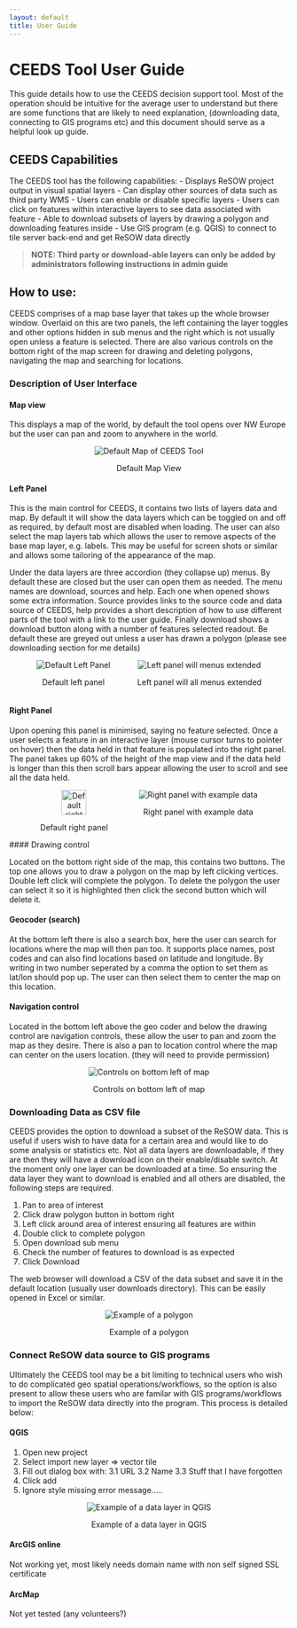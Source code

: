 ```yaml
---
layout: default
title: User Guide
---
```

# CEEDS Tool User Guide
This guide details how to use the CEEDS decision support tool. Most of the operation should be intuitive for the average user to understand but there are some functions that are likely to need explanation, (downloading data, connecting to GIS programs etc) and this document should serve as a helpful look up guide.

## CEEDS Capabilities

The CEEDS tool has the following capabilities:
    - Displays ReSOW project output in visual spatial layers
    - Can display other sources of data such as third party WMS
    - Users can enable or disable specific layers
    - Users can click on features within interactive layers to see data associated with feature
    - Able to download subsets of layers by drawing a polygon and downloading features inside
    - Use GIS program (e.g. QGIS) to connect to tile server back-end and get ReSOW data directly

> **NOTE: Third party or download-able layers can only be added by administrators following instructions in admin guide**

## How to use:
CEEDS comprises of a map base layer that takes up the whole browser window. Overlaid on this are two panels, the left containing the layer toggles and other options hidden in sub menus and the right which is not usually open unless a feature is selected. There are also various controls on the bottom right of the map screen for drawing and deleting polygons, navigating the map and searching for locations. 

### Description of User Interface

#### Map view
This displays a map of the world, by default the tool opens over NW Europe but the user can pan and zoom to anywhere in the world.

<div align="center">
<img src="assets/default-map.png" alt="Default Map of CEEDS Tool">
<p> Default Map View </p>
</div>

#### Left Panel

This is the main control for CEEDS, it contains two lists of layers data and map. By default it will show the data layers which can be toggled on and off as required, by default most are disabled when loading. The user can also select the map layers tab which allows the user to remove aspects of the base map layer, e.g. labels. This may be useful for screen shots or similar and allows some tailoring of the appearance of the map.


Under the data layers are three accordion (they collapse up) menus. By default these are closed but the user can open them as needed. The menu names are download, sources and help. Each one when opened shows some extra information. Source provides links to the source code and data source of CEEDS, help provides a short description of how to use different parts of the tool with a link to the user guide. Finally download shows a download button along with a number of features selected readout. Be default these are greyed out unless a user has drawn a polygon (please see downloading section for me details) 

<div align="center">
	<div style="display: flex; justify-content: space-evenly;">
		<div>
			<img src="assets/default-left.png" alt="Default Left Panel">
			<p> Default left panel </p>
		</div>
		<div>
			<img src="assets/extended-left.png" alt="Left panel will menus extended">
			<p>Left panel will all menus extended</p>
		</div>
	</div>
</div>

#### Right Panel

Upon opening this panel is minimised, saying no feature selected. Once a user selects a feature in an interactive layer (mouse cursor turns to pointer on hover) then the data held in that feature is populated into the right panel. The panel takes up 60% of the height of the map view and if the data held is longer than this then scroll bars appear allowing the user to scroll and see all the data held. 

<div align="center">
    <div style="display: flex; justify-content: space-evenly;">
        <div>
            <img src="assets/default-right.png" alt="Default right panel" style="height:45px;">
			<p> Default right panel</p>
        </div>
		<div>
            <img src="assets/data-right.png" alt="Right panel with example data">
			<p>Right panel with example data</p>
        </div>
	</div>
</div>
#### Drawing control

Located on the bottom right side of the map, this contains two buttons. The top one allows you to draw a polygon on the map by left clicking vertices. Double left click will complete the polygon. To delete the polygon the user can select it so it is highlighted then click the second button which will delete it. 

#### Geocoder (search)

At the bottom left there is also a search box, here the user can search for locations where the map will then pan too. It supports place names, post codes and can also find locations based on latitude and longitude. By writing in two number seperated by a comma the option to set them as lat/lon should pop up. The user can then select them to center the map on this location.

#### Navigation control

Located in the bottom left above the geo coder and below the drawing control are navigation controls, these allow the user to pan and zoom the map as they desire. There is also a pan to location control where the map can center on the users location. (they will need to provide permission)

<div align="center">
<img src="assets/controls.png" alt="Controls on bottom left of map">
<p>Controls on bottom left of map</p>
</div>

### Downloading Data as CSV file

CEEDS provides the option to download a subset of the ReSOW data. This is useful if users wish to have data for a certain area and would like to do some analysis or statistics etc. Not all data layers are downloadable, if they are then they will have a download icon on their enable/disable switch. At the moment only one layer can be downloaded at a time. So ensuring the data layer they want to download is enabled and all others are disabled, the following steps are required.

1. Pan to area of interest
2. Click draw polygon button in bottom right
3. Left click around area of interest ensuring all features are within
4. Double click to complete polygon
5. Open download sub menu
6. Check the number of features to download is as expected
7. Click Download

The web browser will download a CSV of the data subset and save it in the default location (usually user downloads directory). This can be easily opened in Excel or similar. 

<div align="center">
<img src="assets/polygon.png" alt="Example of a polygon">
<p>Example of a polygon</p>
</div>

### Connect ReSOW data source to GIS programs

Ultimately the CEEDS tool may be a bit limiting to technical users who wish to do complicated geo spatial operations/workflows, so the option is also present to allow these users who are familar with GIS programs/workflows to import the ReSOW data directly into the program. This process is detailed below:

#### QGIS

1. Open new project
2. Select import new layer => vector tile
3. Fill out dialog box with:
    3.1 URL
    3.2 Name
    3.3 Stuff that I have forgotten
4. Click add
5. Ignore style missing error message.....

<div align="center">
<img src="assets/example-QGIS.png" alt="Example of a data layer in QGIS">
<p>Example of a data layer in QGIS</p>
</div>

#### ArcGIS online

Not working yet, most likely needs domain name with non self signed SSL certificate

#### ArcMap

Not yet tested (any volunteers?)

